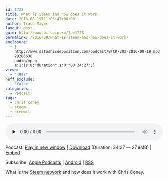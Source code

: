 ```yaml
---
id: 1728
title: What is Steem and how does it work
date: 2016-08-19T11:05:47+00:00
author: Trace Mayer
layout: post
guid: http://www.bitcoin.kn/?p=1728
permalink: /2016/08/what-is-steem-and-how-does-it-work/
enclosure:
  - |
    http://www.satoshisdeposition.com/podcast/BTCK-203-2016-08-19.mp3
    29286638
    audio/mpeg
    a:1:{s:8:"duration";s:8:"00:34:27";}
views:
  - "4993"
naff_exclude:
  - 'false'
categories:
  - Podcast
tags:
  - chris coney
  - steem
  - steemit
---
```

<!--powerpress_player-->

<div class="powerpress_player" id="powerpress_player_5795">
  <audio class="wp-audio-shortcode" id="audio-1728-206" preload="none" style="width: 100%;" controls="controls"><source type="audio/mpeg" src="http://media.blubrry.com/bitcoinruntogold/p/www.satoshisdeposition.com/podcast/BTCK-203-2016-08-19.mp3?_=206" /><a href="http://media.blubrry.com/bitcoinruntogold/p/www.satoshisdeposition.com/podcast/BTCK-203-2016-08-19.mp3">http://media.blubrry.com/bitcoinruntogold/p/www.satoshisdeposition.com/podcast/BTCK-203-2016-08-19.mp3</a></audio>
</div>

<p class="powerpress_links powerpress_links_mp3">
  Podcast: <a href="http://media.blubrry.com/bitcoinruntogold/p/www.satoshisdeposition.com/podcast/BTCK-203-2016-08-19.mp3" class="powerpress_link_pinw" target="_blank" title="Play in new window" onclick="return powerpress_pinw('https://www.bitcoin.kn/?powerpress_pinw=1728-podcast');" rel="nofollow">Play in new window</a> | <a href="http://media.blubrry.com/bitcoinruntogold/s/www.satoshisdeposition.com/podcast/BTCK-203-2016-08-19.mp3" class="powerpress_link_d" title="Download" rel="nofollow" download="BTCK-203-2016-08-19.mp3">Download</a> (Duration: 34:27 &#8212; 27.9MB) | <a href="#" class="powerpress_link_e" title="Embed" onclick="return powerpress_show_embed('1728-podcast');" rel="nofollow">Embed</a>
</p>

<p class="powerpress_embed_box" id="powerpress_embed_1728-podcast" style="display: none;">
  <input id="powerpress_embed_1728-podcast_t" type="text" value="<iframe width=&quot;320&quot; height=&quot;30&quot; src=&quot;https://www.bitcoin.kn/?powerpress_embed=1728-podcast&amp;powerpress_player=mediaelement-audio&quot; frameborder=&quot;0&quot; scrolling=&quot;no&quot;></iframe>" onclick="javascript: this.select();" onfocus="javascript: this.select();" style="width: 70%;" readOnly />
</p>

<p class="powerpress_links powerpress_subscribe_links">
  Subscribe: <a href="https://itunes.apple.com/WebObjects/MZStore.woa/wa/viewPodcast?id=301670981&mt=2&ls=1#episodeGuid=http%3A%2F%2Fwww.bitcoin.kn%2F%3Fp%3D1728" class="powerpress_link_subscribe powerpress_link_subscribe_itunes" title="Subscribe on Apple Podcasts" rel="nofollow">Apple Podcasts</a> | <a href="https://subscribeonandroid.com/www.bitcoin.kn/feed/podcast/" class="powerpress_link_subscribe powerpress_link_subscribe_android" title="Subscribe on Android" rel="nofollow">Android</a> | <a href="https://www.bitcoin.kn/feed/podcast/" class="powerpress_link_subscribe powerpress_link_subscribe_rss" title="Subscribe via RSS" rel="nofollow">RSS</a>
</p>

What is the [Steem network](https://steemit.com/@tracemayer/) and how does it work with Chris Coney.